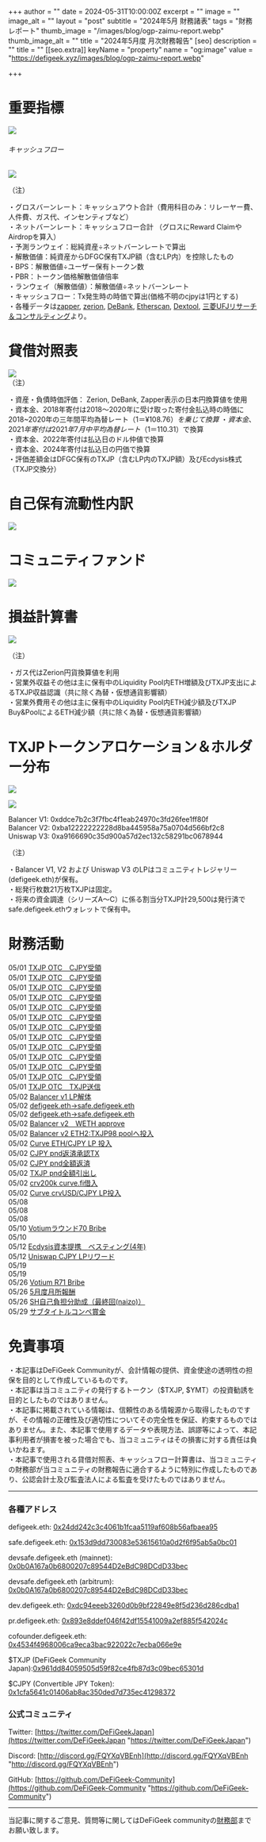 
+++
author = ""
date = 2024-05-31T10:00:00Z
excerpt = ""
image = ""
image_alt = ""
layout = "post"
subtitle = "2024年5月 財務諸表"
tags = "財務レポート"
thumb_image = "/images/blog/ogp-zaimu-report.webp"
thumb_image_alt = ""
title = "2024年5月度 月次財務報告"
[seo]
description = ""
title = ""
[[seo.extra]]
keyName = "property"
name = "og:image"
value = "https://defigeek.xyz/images/blog/ogp-zaimu-report.webp"

+++

# 重要指標

![](/images/blog/24054.png)

###### キャッシュフロー

![](/images/blog/24057.png)


（注）

・グロスバーンレート：キャッシュアウト合計（費用科目のみ：リレーヤー費、人件費、ガス代、インセンティブなど）\
・ネットバーンレート：キャッシュフロー合計 （グロスにReward ClaimやAirdropを算入）\
・予測ランウェイ：総純資産÷ネットバーンレートで算出\
・解散価値：純資産からDFGC保有TXJP額（含むLP内）を控除したもの\
・BPS：解散価値÷ユーザー保有トークン数\
・PBR：トークン価格解散価値倍率\
・ランウェイ（解散価値）：解散価値÷ネットバーンレート\
・キャッシュフロー：Tx発生時の時価で算出(価格不明のcjpyは1円とする)\
・各種データは[zapper](https://t.co/lzLYnn8VGj?amp=1), [zerion](https://app.zerion.io/), [DeBank](https://debank.com/), [Etherscan](https://etherscan.io/), [Dextool](https://www.dextools.io/app/ether/pair-explorer/0xa9166690c35d900a57d2ec132c58291bc0678944), [三菱UFJリサーチ＆コンサルティング](http://www.murc-kawasesouba.jp/fx/lastmonth.php)より。

#

# 貸借対照表

![](/images/blog/24051.png)\
（注）

・資産・負債時価評価： Zerion, DeBank, Zapper表示の日本円換算値を使用\
・資本金、2018年寄付は2018～2020年に受け取った寄付金払込時の時価に2018~2020年の三年間平均為替レート（$1＝¥108.76）を乗じて換算\
・資本金、2021年寄付は2021年7月中平均為替レート（$1＝110.31）で換算\
・資本金、2022年寄付は払込日のドル仲値で換算\
・資本金、2024年寄付は払込日の円価で換算\
・評価差額金はDFGC保有のTXJP（含むLP内のTXJP額）及びEcdysis株式（TXJP交換分）  

#

# 自己保有流動性内訳

![](/images/blog/24058.png)

#

# コミュニティファンド

![](/images/blog/24056.png)

#

# 損益計算書

![](/images/blog/24052.png)

（注）

・ガス代はZerion円貨換算値を利用\
・営業外収益その他は主に保有中のLiquidity Pool内ETH増額及びTXJP支出によるTXJP収益認識（共に除く為替・仮想通貨影響額）\
・営業外費用その他は主に保有中のLiquidity Pool内ETH減少額及びTXJP Buy\&PoolによるETH減少額（共に除く為替・仮想通貨影響額）

#

# TXJPトークンアロケーション＆ホルダー分布

![](/images/blog/24053.png)

![](/images/blog/24055.png)

Balancer V1: 0xddce7b2c3f7fbc4f1eab24970c3fd26fee1ff80f\
Balancer V2: 0xba12222222228d8ba445958a75a0704d566bf2c8\
Uniswap V3: 0xa9166690c35d900a57d2ec132c58291bc0678944

（注）

・Balancer V1, V2 および Uniswap V3 のLPはコミュニティトレジャリー (defigeek.eth)が保有。\
・総発行枚数21万枚TXJPは固定。\
・将来の資金調達（シリーズA～C）に係る割当分TXJP計29,500は発行済でsafe.defigeek.ethウォレットで保有中。

#

# 財務活動

05/01	[TXJP OTC　CJPY受領](https://etherscan.io/tx/0x7020729a76d8da2a0a5d5e47e9527fe0a868a301182b3d2b290d8dd07406dc3d)  
05/01	[TXJP OTC　CJPY受領](https://etherscan.io/tx/0x29f51321f7132ae4e8311206f9ce3cd5c3c8a741ddde63b1cb560d3808e032cf)  
05/01	[TXJP OTC　CJPY受領](https://etherscan.io/tx/0xeba6ec87ed5ce56c132a53d7bccca7bd504be6f3bec189e4a3fa5e7dfc0d818e)  
05/01	[TXJP OTC　CJPY受領](https://etherscan.io/tx/0xfa0c4a5d9a2076efbafcd0d0f532ff1fa2ea4f60529543914d1987a08a6880ba)  
05/01	[TXJP OTC　CJPY受領](https://etherscan.io/tx/0x51a05557562188aafa50c2ef50f050ca74230cf02ee3e4755e5c32c61ebd5629)  
05/01	[TXJP OTC　CJPY受領](https://etherscan.io/tx/0xf27e5cf4c4fdfbdb5d1a57e6880d0b37972217824e4aaf79bc07baa5676b2397)  
05/01	[TXJP OTC　CJPY受領](https://etherscan.io/tx/0xabb5bcffaf146fcf6e86219175016b47e8d88feb5661cc1cb6f231b9cb3ba869)  
05/01	[TXJP OTC　CJPY受領](https://etherscan.io/tx/0xae80f33ccb6ef40dc94c76a2185e63e095ee13896130bc180845fa3d9adac045)  
05/01	[TXJP OTC　CJPY受領](https://etherscan.io/tx/0x474cfe7e2be94edfc4e762566a159ac8fe0f59c34c09953bcf6f1e52a465dc0a)  
05/01	[TXJP OTC　CJPY受領](https://etherscan.io/tx/0x9decb75ec4031e7a7d13e5bc9dd716c5d4e619aec824def0ee64305ae5c99569)  
05/01	[TXJP OTC　CJPY受領](https://etherscan.io/tx/0xa7b164911d88e3fc99e42784e6491291707a59c7554ce95db2fab8638dd75688)  
05/01	[TXJP OTC　CJPY受領](https://etherscan.io/tx/0x6f3af7acd6efa1886a8f14330e9ea6b7923e5e68c8012da3ca1934906cdfd0de)  
05/01	[TXJP OTC　TXJP送信](https://etherscan.io/tx/0xf8c53e8728d395caee7f7d8915fd3c6a8b07224a60e59030a27aa93bfd59b227)   
05/02	[Balancer v1 LP解体](https://etherscan.io/tx/0x63efd31a8a3749a50b78e5d17d72b5cf5fa4d60532017741528b4ec54353387b)   
05/02	[defigeek.eth→safe.defigeek.eth](https://etherscan.io/tx/0x8666671f8416568f76bc41fb6806411dafdffa00e44b867328dd28d9f9160f71)  
05/02	[defigeek.eth→safe.defigeek.eth](https://etherscan.io/tx/0x451471e4435c79afada3947bc5031f325e10ea8823abc06b30447069a0b51afe)  
05/02	[Balancer v2　WETH approve](https://etherscan.io/tx/0xf4efdca2b5f736e611db959892f17028d54a13c2cf43b70dbf13bffea8e92c5a)  
05/02	[Balancer v2 ETH2:TXJP98 poolへ投入](https://etherscan.io/tx/0xe403b4968d765bbbda523c8c14f0a6114d791a2a9344fe4285f4482769e550a4)  
05/02	[Curve ETH/CJPY LP 投入](https://etherscan.io/tx/0x939ab2cfbe7f4a9f1107c253a8a0f2a33f7cefcc737aad2706293bd95dbae21f)  
05/02	[CJPY pnd返済承認TX](https://etherscan.io/tx/0x3e6b9bca970e64fbe91e91523692bd53e411a1e3baf9d55058b34d3b8f538c73)  
05/02	[CJPY pnd全額返済](https://etherscan.io/tx/0xfd0055a87497024b92888960a79f9c3302c0dd48165894d8fead33e2afc5be46)  
05/02	[TXJP pnd全額引出し](https://etherscan.io/tx/0xdd4b1d9e3400565dd1cdf5f7457e0ff830d30d96a049191c76c0bdcdd7557637)  
05/02	[crv200k curve.fi借入](https://etherscan.io/tx/0x735db98ed49a68d1f241d5c90db7f9ba800e4c386e4e418a4453bb8c6db5a30b)  
05/02	[Curve crvUSD/CJPY LP投入](https://etherscan.io/tx/0xe31ac0ff3f3636074664c79dbd1f4a447ecc4a58b89bc1ff6418d300f4d8b045)   
05/08	[](https://etherscan.io/tx/0xbfef28d34cc1791fe140ad45d02c0c560a9fbf3d9bbb6a6181ed2e80990862e2)  
05/08	[](https://etherscan.io/tx/0xfc798a049d7b586cfe057100e858753f5d9e23d378838aaaee842ecf2e971b94)  
05/08	[](https://etherscan.io/tx/0x85085b9ed4a39aac1bda9fe1665520216da12f0b959bec1c8d971519e96576f2)  
05/10	[Votiumラウンド70 Bribe ](https://etherscan.io/tx/0x3b466fa2c62f8132e7619e3ff05ce184e168c248755c913b2d7c71781658aec8)  
05/10	[](https://etherscan.io/tx/0x584ae09fb5f44df5fb6de2b875489dda7e9638ffb8b9da542da00102aa48830e)  
05/12	[Ecdysis資本提携　ベスティング(4年)](https://etherscan.io/tx/0x0cb17ed5cc65b32bec3231949e16b6c7a2b37fbc1698e7c74e94965ce8a5880d)  
05/12	[Uniswap CJPY LPリワード](https://etherscan.io/tx/0x3e0bafa524e989d742a55046142babfb20928201c63bcdc3f44edd7a098e5f23)  
05/19	[](https://etherscan.io/tx/0xe5fbd4a14568e6c17eaa5c34804be1e31f97808a89ac90bdb73d859be11f4985)  
05/19	[](https://etherscan.io/tx/0xf30bcf5e046db72d2f77c4ee74b768faa299cf0dad302acb3f799a4686781126)  
05/26	[Votium R71  Bribe](https://etherscan.io/tx/0x409285864e7a9eb7f3df6dd02c760dfab6ece840aeade750f72323e190481951)  
05/26	[5月度月所報酬](https://etherscan.io/tx/0xb8c1f4776237473408cfbd911560ade54a72ec49b970e4ac9eb998754ec75e6a)  
05/26	[SH自己負担分助成（最終回(naizo)）](https://etherscan.io/tx/0x4677728bd02df8f415599df31814bc0565720c4fd0a4bc4171096b8e0e2a0835)  
05/29	[サブタイトルコンペ賞金](https://etherscan.io/tx/0xa4b04fd3a58741a27578536a809535d8c4aa7eba32374b6a8aed774ef4f9b5c5)  

# 免責事項

・本記事はDeFiGeek Communityが、会計情報の提供、資金使途の透明性の担保を目的として作成しているものです。\
・本記事は当コミュニティの発行するトークン（$TXJP, $YMT）の投資勧誘を目的としたものではありません。\
・本記事に掲載されている情報は、信頼性のある情報源から取得したものですが、その情報の正確性及び適切性についてその完全性を保証、約束するものではありません。また、本記事で使用するデータや表現方法、誤謬等によって、本記事利用者が損害を被った場合でも、当コミュニティはその損害に対する責任は負いかねます。\
・本記事で使用される貸借対照表、キャッシュフロー計算書は、当コミュニティの財務部が当コミュニティの財務報告に適合するように特別に作成したものであり、公認会計士及び監査法人による監査を受けたものではありません。

---

### 各種アドレス

defigeek.eth: [0x24dd242c3c4061b1fcaa5119af608b56afbaea95](https://etherscan.io/address/0x24dd242c3c4061b1fcaa5119af608b56afbaea95)

safe.defigeek.eth: [0x153d9dd730083e53615610a0d2f6f95ab5a0bc01](https://etherscan.io/address/0x153d9dd730083e53615610a0d2f6f95ab5a0bc01)

devsafe.defigeek.eth (mainnet): [0x0b0A167a0b6800207c89544D2eBdC98DCdD33bec](https://etherscan.io/address/0x0b0A167a0b6800207c89544D2eBdC98DCdD33bec)

devsafe.defigeek.eth (arbitrum): [0x0b0A167a0b6800207c89544D2eBdC98DCdD33bec](https://arbiscan.io/address/0x0b0A167a0b6800207c89544D2eBdC98DCdD33bec)

dev.defigeek.eth: [0xdc94eeeb3260d0b9bf22849e8f5d236d286cdba1](https://etherscan.io/address/0xdc94eeeb3260d0b9bf22849e8f5d236d286cdba1)

pr.defigeek.eth: [0x893e8ddef046f42df15541009a2ef885f542024c](https://etherscan.io/address/0x893e8ddef046f42df15541009a2ef885f542024c)

cofounder.defigeek.eth: [0x4534f4968006ca9eca3bac922022c7ecba066e9e](https://etherscan.io/address/0x4534f4968006ca9eca3bac922022c7ecba066e9e)

$TXJP (DeFiGeek Community Japan):[0x961dd84059505d59f82ce4fb87d3c09bec65301d](https://etherscan.io/token/0x961dd84059505d59f82ce4fb87d3c09bec65301d)

$CJPY (Convertible JPY Token): [0x1cfa5641c01406ab8ac350ded7d735ec41298372](https://etherscan.io/token/0x1cfa5641c01406ab8ac350ded7d735ec41298372)

### 公式コミュニティ

Twitter: [https://twitter.com/DeFiGeekJapan](https://twitter.com/DeFiGeekJapan "https://twitter.com/DeFiGeekJapan")

Discord: [http://discord.gg/FQYXqVBEnh](http://discord.gg/FQYXqVBEnh "http://discord.gg/FQYXqVBEnh")

GitHub: [https://github.com/DeFiGeek-Community](https://github.com/DeFiGeek-Community "https://github.com/DeFiGeek-Community")

---

当記事に関するご意見、質問等に関してはDeFiGeek communityの[財務部](https://discord.gg/CkM2cyTz8N)までお願い致します。
